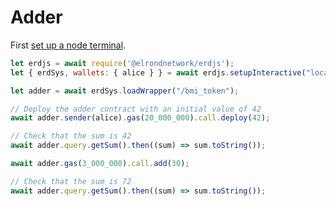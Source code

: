 # Adder

First [set up a node terminal](src/interaction/interaction-basic.md).

```javascript
let erdjs = await require('@elrondnetwork/erdjs');
let { erdSys, wallets: { alice } } = await erdjs.setupInteractive("local-testnet");

let adder = await erdSys.loadWrapper("/bmi_token");

// Deploy the adder contract with an initial value of 42
await adder.sender(alice).gas(20_000_000).call.deploy(42);

// Check that the sum is 42
await adder.query.getSum().then((sum) => sum.toString());

await adder.gas(3_000_000).call.add(30);

// Check that the sum is 72
await adder.query.getSum().then((sum) => sum.toString());

```
